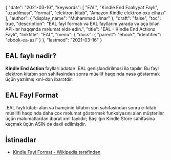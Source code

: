 {
  "date": "2021-03-16",
  "keywords": [
"EAL",
"Kindle End Fəaliyyət Faylı",
"uzadılması",
"format",
"elektron kitab",
"Amazon Kindle elektron oxu cihazı"
],
  "author": {
    "display_name": "Muhammad Umar"
},
  "draft": "false",
  "toc": true,
  "description": "EAL fayl formatı və EAL fayllarını yarada və aça bilən API-lər haqqında məlumat əldə edin.",
  "title": "EAL - Kindle End Actions Faylı",
  "linktitle": "EAL",
  "menu": {
    "docs": {
      "parent": "ebook",
      "identifier": "ebook-ea-azl"
}
},
  "lastmod": "2021-03-16"
}

## EAL faylı nədir? ##

**Kindle End Action** faylları adətən .EAL genişləndirilməsi ilə tapılır. Bu fayl elektron kitabın son səhifəsindən sonra müəllif haqqında nəsə göstərmək üçün yazılmış xml-dən ibarətdir.

## EAL Fayl Format ##

.EAL faylı kitabı alan və həmçinin kitabın son səhifəsindən sonra e-kitab müəllifi haqqında daha çox məlumat göstərmək funksiyasını alan müştərilər üçün məlumatlardan ibarət xml faylıdır; Başlığın Kindle Store səhifəsinə keçmək üçün ASIN də daxil edilmişdir.

## İstinadlar ##

* [Kindle Fayl Format - Wikipedia tərəfindən](https://en.wikipedia.org/wiki/Kindle_File_Format)



